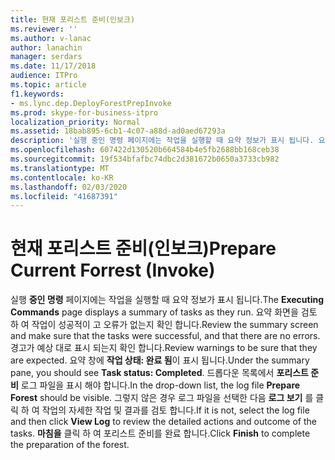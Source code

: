 ```yaml
---
title: 현재 포리스트 준비(인보크)
ms.reviewer: ''
ms.author: v-lanac
author: lanachin
manager: serdars
ms.date: 11/17/2018
audience: ITPro
ms.topic: article
f1.keywords:
- ms.lync.dep.DeployForestPrepInvoke
ms.prod: skype-for-business-itpro
localization_priority: Normal
ms.assetid: 18bab895-6cb1-4c07-a88d-ad0aed67293a
description: '실행 중인 명령 페이지에는 작업을 실행할 때 요약 정보가 표시 됩니다. 요약 화면을 검토 하 여 작업이 성공적이 고 오류가 없는지 확인 합니다. 경고가 예상 대로 표시 되는지 확인 합니다. 요약 창에 작업 상태: 완료 됨이 표시 됩니다. 드롭다운 목록에서 포리스트 준비 로그 파일을 표시 해야 합니다. 그렇지 않은 경우 로그 파일을 선택한 다음 로그 보기를 클릭 하 여 작업의 자세한 작업 및 결과를 검토 합니다. 마침을 클릭 하 여 포리스트 준비를 완료 합니다.'
ms.openlocfilehash: 607422d130520b664584b4e5fb2688bb168ceb38
ms.sourcegitcommit: 19f534bfafbc74dbc2d381672b0650a3733cb982
ms.translationtype: MT
ms.contentlocale: ko-KR
ms.lasthandoff: 02/03/2020
ms.locfileid: "41687391"
---
```

# <a name="prepare-current-forrest-invoke"></a><span data-ttu-id="3adc3-109">현재 포리스트 준비(인보크)</span><span class="sxs-lookup"><span data-stu-id="3adc3-109">Prepare Current Forrest (Invoke)</span></span>
 
<span data-ttu-id="3adc3-110">실행 **중인 명령** 페이지에는 작업을 실행할 때 요약 정보가 표시 됩니다.</span><span class="sxs-lookup"><span data-stu-id="3adc3-110">The **Executing Commands** page displays a summary of tasks as they run.</span></span> <span data-ttu-id="3adc3-111">요약 화면을 검토 하 여 작업이 성공적이 고 오류가 없는지 확인 합니다.</span><span class="sxs-lookup"><span data-stu-id="3adc3-111">Review the summary screen and make sure that the tasks were successful, and that there are no errors.</span></span> <span data-ttu-id="3adc3-112">경고가 예상 대로 표시 되는지 확인 합니다.</span><span class="sxs-lookup"><span data-stu-id="3adc3-112">Review warnings to be sure that they are expected.</span></span> <span data-ttu-id="3adc3-113">요약 창에 **작업 상태: 완료 됨**이 표시 됩니다.</span><span class="sxs-lookup"><span data-stu-id="3adc3-113">Under the summary pane, you should see **Task status: Completed**.</span></span> <span data-ttu-id="3adc3-114">드롭다운 목록에서 **포리스트 준비** 로그 파일을 표시 해야 합니다.</span><span class="sxs-lookup"><span data-stu-id="3adc3-114">In the drop-down list, the log file **Prepare Forest** should be visible.</span></span> <span data-ttu-id="3adc3-115">그렇지 않은 경우 로그 파일을 선택한 다음 **로그 보기** 를 클릭 하 여 작업의 자세한 작업 및 결과를 검토 합니다.</span><span class="sxs-lookup"><span data-stu-id="3adc3-115">If it is not, select the log file and then click **View Log** to review the detailed actions and outcome of the tasks.</span></span> <span data-ttu-id="3adc3-116">**마침을** 클릭 하 여 포리스트 준비를 완료 합니다.</span><span class="sxs-lookup"><span data-stu-id="3adc3-116">Click **Finish** to complete the preparation of the forest.</span></span>
  


